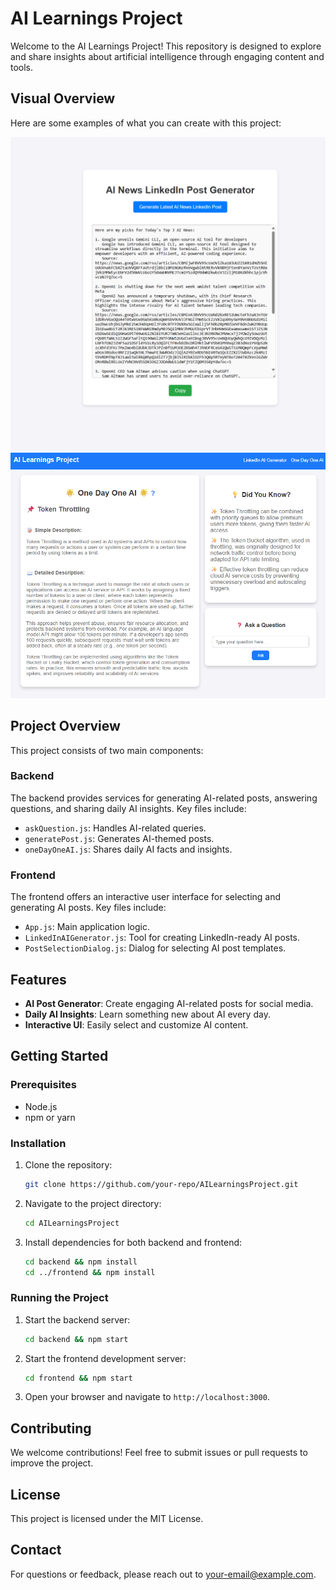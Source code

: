 # AI Learnings Project

Welcome to the AI Learnings Project! This repository is designed to explore and share insights about artificial intelligence through engaging content and tools.

## Visual Overview

Here are some examples of what you can create with this project:

![LinkedIn Generator Sample](linkedin-generator-sample.png)
![One Day One AI Sample](OneDayOneAI-sample.png)

## Project Overview

This project consists of two main components:

### Backend
The backend provides services for generating AI-related posts, answering questions, and sharing daily AI insights. Key files include:
- `askQuestion.js`: Handles AI-related queries.
- `generatePost.js`: Generates AI-themed posts.
- `oneDayOneAI.js`: Shares daily AI facts and insights.

### Frontend
The frontend offers an interactive user interface for selecting and generating AI posts. Key files include:
- `App.js`: Main application logic.
- `LinkedInAIGenerator.js`: Tool for creating LinkedIn-ready AI posts.
- `PostSelectionDialog.js`: Dialog for selecting AI post templates.

## Features
- **AI Post Generator**: Create engaging AI-related posts for social media.
- **Daily AI Insights**: Learn something new about AI every day.
- **Interactive UI**: Easily select and customize AI content.

## Getting Started

### Prerequisites
- Node.js
- npm or yarn

### Installation
1. Clone the repository:
   ```bash
   git clone https://github.com/your-repo/AILearningsProject.git
   ```
2. Navigate to the project directory:
   ```bash
   cd AILearningsProject
   ```
3. Install dependencies for both backend and frontend:
   ```bash
   cd backend && npm install
   cd ../frontend && npm install
   ```

### Running the Project
1. Start the backend server:
   ```bash
   cd backend && npm start
   ```
2. Start the frontend development server:
   ```bash
   cd frontend && npm start
   ```

3. Open your browser and navigate to `http://localhost:3000`.

## Contributing
We welcome contributions! Feel free to submit issues or pull requests to improve the project.

## License
This project is licensed under the MIT License.

## Contact
For questions or feedback, please reach out to [your-email@example.com](mailto:your-email@example.com).

